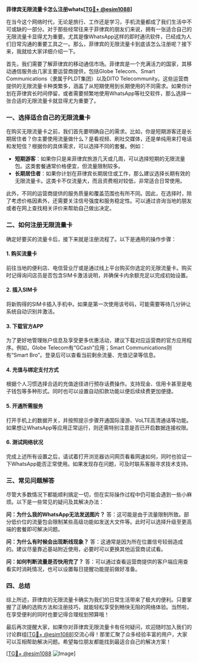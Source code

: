 **菲律宾无限流量卡怎么注册whats[[TG💪+ @esim1088](https://t.me/s/esim1088)]**

在当今这个网络时代，无论是旅行、工作还是学习，手机流量都成了我们生活中不可或缺的一部分。对于那些经常往来于菲律宾的朋友们来说，拥有一张适合自己的无限流量卡显得尤为重要。尤其是像WhatsApp这样的即时通讯软件，已经成为人们日常沟通的重要工具之一。那么，菲律宾的无限流量卡到底该怎么注册呢？接下来，我就给大家详细介绍一下。

首先，我们需要了解菲律宾的移动通信市场。菲律宾是一个充满活力的国家，其移动通信服务由几家主要运营商提供，包括Globe Telecom、Smart Communications（隶属于PLDT集团）以及DITO Telecommunity。这些运营商提供的无限流量卡种类繁多，涵盖了从短期使用到长期使用的不同需求。如果你计划在菲律宾长时间停留，或者需要频繁地使用WhatsApp等社交软件，那么选择一张合适的无限流量卡就显得尤为重要了。

### 一、选择适合自己的无限流量卡

在购买无限流量卡之前，我们首先要明确自己的需求。比如，你是短期游客还是长期居住者？你主要使用流量做什么？是看视频、刷社交媒体，还是单纯用来打电话和发短信？根据你的具体需求，可以选择不同的套餐。例如：

- **短期游客**：如果你只是来菲律宾旅游几天或几周，可以选择短期的无限流量包。这类套餐通常价格便宜，但流量限制较多。
- **长期居住者**：如果你计划在菲律宾长期居住或工作，那么建议选择长期有效的无限流量卡。这类卡不仅流量大，而且资费相对较低，非常适合日常使用。

此外，不同的运营商提供的服务质量和覆盖范围也有所不同。因此，在选择时，除了考虑价格因素外，还需要关注信号强度和服务稳定性。可以通过咨询当地的朋友或者在网上查找相关评价来帮助自己做出决定。

### 二、如何注册无限流量卡

确定好要买的流量卡后，接下来就是注册流程了。以下是通用的操作步骤：

#### 1. 购买流量卡
前往当地的便利店、电信营业厅或是通过线上平台购买你选定的无限流量卡。购买时记得询问店员是否包含SIM卡激活说明，并确保卡内余额充足以完成初始设置。

#### 2. 插入SIM卡
将新购得的SIM卡插入手机中。如果是第一次使用该号码，可能需要等待几分钟让系统自动识别并激活。

#### 3. 下载官方APP
为了更好地管理账户信息及享受更多优惠活动，建议下载对应运营商的官方应用程序。例如，Globe Telecom有“GCash”应用；Smart Communications则有“Smart Bro”。登录后可以查看当前剩余流量、充值记录等信息。

#### 4. 充值与绑定支付方式
根据个人习惯选择合适的充值途径进行预存话费操作。支持现金、信用卡甚至是电子钱包等多种形式。同时也可以设置自动扣款功能以便后续续费更加便捷。

#### 5. 开通所需服务
打开手机上的数据开关，并按照提示步骤开通国际漫游、VoLTE高清通话等功能。如果想让WhatsApp等应用正常运行，则还需特别注意是否已开启数据连接权限。

#### 6. 测试网络状况
完成上述所有设置之后，请试着打开浏览器访问网页看看网速如何，同时也验证一下WhatsApp能否正常使用。如果发现存在问题，可及时联系客服寻求技术支持。

### 三、常见问题解答

尽管大多数情况下都能顺利搞定一切，但在实际操作过程中仍可能会遇到一些小麻烦。以下是一些常见的疑问及其解决办法：

**问：为什么我的WhatsApp无法发送图片？**
答：这可能是由于流量限制所致。部分低价位的流量包会限制某些高级功能如发送大文件等。此时可以选择升级至更高端的套餐即可解决问题。

**问：为什么有时候会出现断线现象？**
答：这通常是因为所在位置信号较弱造成的。建议尽量靠近基站附近使用，必要时可以更换其他运营商试试看。

**问：如何判断流量是否快用完了？**
答：可以通过查看运营商提供的客户端应用查看实时消耗情况，也可以设置每日提醒功能提前做好准备。

### 四、总结

综上所述，菲律宾的无限流量卡确实为我们的日常生活带来了极大的便利。只要掌握了正确的选购方法和注册技巧，就能轻松享受到畅快无阻的网络体验。当然啦，在享受便利的同时也要记得合理规划预算哦！

最后再次提醒大家，如果你对菲律宾无限流量卡有任何疑问，欢迎随时加入我们的讨论群组[[TG💪+ @esim1088](https://t.me/s/esim1088)]交流心得！那里汇聚了众多经验丰富的用户，大家可以互相帮助解决问题。希望每位朋友都能找到最适合自己的解决方案！

[[TG💪+ @esim1088](https://t.me/s/esim1088) ![Image](https://i.postimg.cc/4NQfJmqS/Snipaste-2025-05-13-00-14-12.png)]